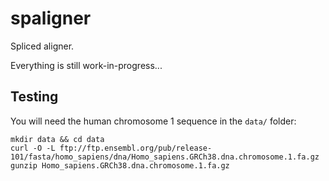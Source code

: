 # spaligner
Spliced aligner.

Everything is still work-in-progress...

## Testing
You will need the human chromosome 1 sequence in the `data/` folder:
```
mkdir data && cd data
curl -O -L ftp://ftp.ensembl.org/pub/release-101/fasta/homo_sapiens/dna/Homo_sapiens.GRCh38.dna.chromosome.1.fa.gz
gunzip Homo_sapiens.GRCh38.dna.chromosome.1.fa.gz
```
